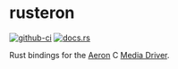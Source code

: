 # rusteron

[![github-ci](https://github.com/mimran1980/rusteron/actions/workflows/ci.yml/badge.svg)](https://github.com/amoskvin/rusteron/actions/workflows/ci.yml)
[![docs.rs](https://docs.rs/rusteron/badge.svg)](https://docs.rs/rusteron/)

Rust bindings for the [Aeron](https://github.com/real-logic/aeron) C [Media Driver](https://github.com/real-logic/aeron/tree/master/aeron-driver).
